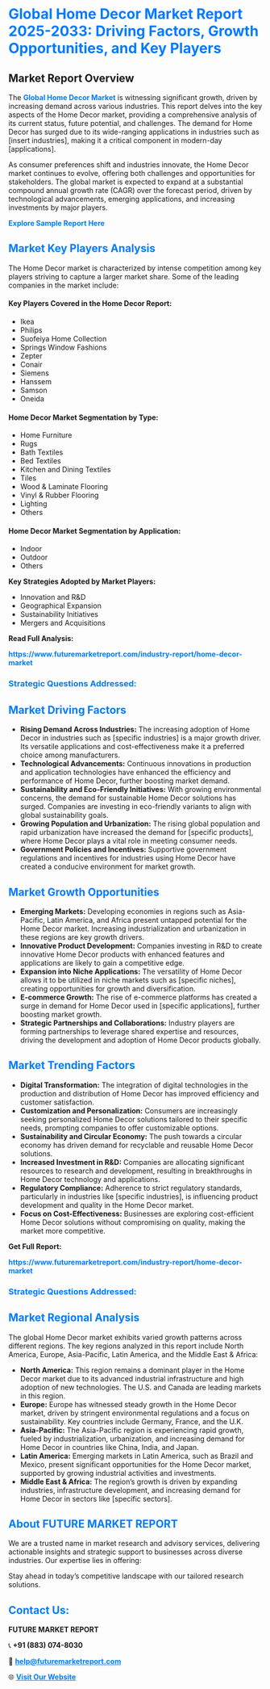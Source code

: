 <h1 style="color: #007BFF;">Global Home Decor Market Report 2025-2033: Driving Factors, Growth Opportunities, and Key Players</h1>

<section id="overview">
<h2>Market Report Overview</h2>
<p>The <a href="https://www.futuremarketreport.com/industry-report/home-decor-market" style="color: #007BFF; text-decoration: none;"><strong>Global Home Decor Market</strong></a> is witnessing significant growth, driven by increasing demand across various industries. This report delves into the key aspects of the Home Decor market, providing a comprehensive analysis of its current status, future potential, and challenges. The demand for Home Decor has surged due to its wide-ranging applications in industries such as [insert industries], making it a critical component in modern-day [applications].</p>
<p>As consumer preferences shift and industries innovate, the Home Decor market continues to evolve, offering both challenges and opportunities for stakeholders. The global market is expected to expand at a substantial compound annual growth rate (CAGR) over the forecast period, driven by technological advancements, emerging applications, and increasing investments by major players.</p>
</section>

<section id="overview">
<p><a href="https://www.futuremarketreport.com/request-sample/reportId=54389" style="color: #007BFF; text-decoration: none;"><strong>Explore Sample Report Here</strong></a></p>
</section>

<section id="key-players">
<h2 style="color: #007BFF;">Market Key Players Analysis</h2>
<p>The Home Decor market is characterized by intense competition among key players striving to capture a larger market share. Some of the leading companies in the market include:</p>
<h4>Key Players Covered in the Home Decor Report:</h4>
<ul><li>Ikea</li><li>Philips</li><li>Suofeiya Home Collection</li><li>Springs Window Fashions</li><li>Zepter</li><li>Conair</li><li>Siemens</li><li>Hanssem</li><li>Samson</li><li>Oneida</li></ul>
<h4>Home Decor Market Segmentation by Type:</h4>
<ul><li>Home Furniture</li><li>Rugs</li><li>Bath Textiles</li><li>Bed Textiles</li><li>Kitchen and Dining Textiles</li><li>Tiles</li><li>Wood &amp; Laminate Flooring</li><li>Vinyl &amp; Rubber Flooring</li><li>Lighting</li><li>Others</li></ul>

<h4>Home Decor Market Segmentation by Application:</h4>
<ul><li>Indoor</li><li>Outdoor</li><li>Others</li></ul>
<p><strong>Key Strategies Adopted by Market Players:</strong></p>
<ul>
<li>Innovation and R&D</li>
<li>Geographical Expansion</li>
<li>Sustainability Initiatives</li>
<li>Mergers and Acquisitions</li>
</ul>
</section>

<section>
<p><strong>Read Full Analysis: </strong></p><a href="https://www.futuremarketreport.com/industry-report/home-decor-market" style="color: #007BFF; text-decoration: none;"><strong>https://www.futuremarketreport.com/industry-report/home-decor-market</strong></a>
<h3 style="color: #007BFF;">Strategic Questions Addressed:</h3>
</section>

<section id="driving-factors">
<h2 style="color: #007BFF;">Market Driving Factors</h2>
<ul>
<li><strong>Rising Demand Across Industries:</strong> The increasing adoption of Home Decor in industries such as [specific industries] is a major growth driver. Its versatile applications and cost-effectiveness make it a preferred choice among manufacturers.</li>
<li><strong>Technological Advancements:</strong> Continuous innovations in production and application technologies have enhanced the efficiency and performance of Home Decor, further boosting market demand.</li>
<li><strong>Sustainability and Eco-Friendly Initiatives:</strong> With growing environmental concerns, the demand for sustainable Home Decor solutions has surged. Companies are investing in eco-friendly variants to align with global sustainability goals.</li>
<li><strong>Growing Population and Urbanization:</strong> The rising global population and rapid urbanization have increased the demand for [specific products], where Home Decor plays a vital role in meeting consumer needs.</li>
<li><strong>Government Policies and Incentives:</strong> Supportive government regulations and incentives for industries using Home Decor have created a conducive environment for market growth.</li>
</ul>
</section>

<section id="growth-opportunities">
<h2 style="color: #007BFF;">Market Growth Opportunities</h2>
<ul>
<li><strong>Emerging Markets:</strong> Developing economies in regions such as Asia-Pacific, Latin America, and Africa present untapped potential for the Home Decor market. Increasing industrialization and urbanization in these regions are key growth drivers.</li>
<li><strong>Innovative Product Development:</strong> Companies investing in R&D to create innovative Home Decor products with enhanced features and applications are likely to gain a competitive edge.</li>
<li><strong>Expansion into Niche Applications:</strong> The versatility of Home Decor allows it to be utilized in niche markets such as [specific niches], creating opportunities for growth and diversification.</li>
<li><strong>E-commerce Growth:</strong> The rise of e-commerce platforms has created a surge in demand for Home Decor used in [specific applications], further boosting market growth.</li>
<li><strong>Strategic Partnerships and Collaborations:</strong> Industry players are forming partnerships to leverage shared expertise and resources, driving the development and adoption of Home Decor products globally.</li>
</ul>
</section>

<section id="trending-factors">
<h2 style="color: #007BFF;">Market Trending Factors</h2>
<ul>
<li><strong>Digital Transformation:</strong> The integration of digital technologies in the production and distribution of Home Decor has improved efficiency and customer satisfaction.</li>
<li><strong>Customization and Personalization:</strong> Consumers are increasingly seeking personalized Home Decor solutions tailored to their specific needs, prompting companies to offer customizable options.</li>
<li><strong>Sustainability and Circular Economy:</strong> The push towards a circular economy has driven demand for recyclable and reusable Home Decor solutions.</li>
<li><strong>Increased Investment in R&D:</strong> Companies are allocating significant resources to research and development, resulting in breakthroughs in Home Decor technology and applications.</li>
<li><strong>Regulatory Compliance:</strong> Adherence to strict regulatory standards, particularly in industries like [specific industries], is influencing product development and quality in the Home Decor market.</li>
<li><strong>Focus on Cost-Effectiveness:</strong> Businesses are exploring cost-efficient Home Decor solutions without compromising on quality, making the market more competitive.</li>
</ul>
</section>

<section>
<p><strong>Get Full Report: </strong></p><a href="https://www.futuremarketreport.com/industry-report/home-decor-market" style="color: #007BFF; text-decoration: none;"><strong>https://www.futuremarketreport.com/industry-report/home-decor-market</strong></a>
<h3 style="color: #007BFF;">Strategic Questions Addressed:</h3>
</section>


<section id="regional-analysis">
<h2 style="color: #007BFF;">Market Regional Analysis</h2>
<p>The global Home Decor market exhibits varied growth patterns across different regions. The key regions analyzed in this report include North America, Europe, Asia-Pacific, Latin America, and the Middle East & Africa:</p>
<ul>
<li><strong>North America:</strong> This region remains a dominant player in the Home Decor market due to its advanced industrial infrastructure and high adoption of new technologies. The U.S. and Canada are leading markets in this region.</li>
<li><strong>Europe:</strong> Europe has witnessed steady growth in the Home Decor market, driven by stringent environmental regulations and a focus on sustainability. Key countries include Germany, France, and the U.K.</li>
<li><strong>Asia-Pacific:</strong> The Asia-Pacific region is experiencing rapid growth, fueled by industrialization, urbanization, and increasing demand for Home Decor in countries like China, India, and Japan.</li>
<li><strong>Latin America:</strong> Emerging markets in Latin America, such as Brazil and Mexico, present significant opportunities for the Home Decor market, supported by growing industrial activities and investments.</li>
<li><strong>Middle East & Africa:</strong> The region’s growth is driven by expanding industries, infrastructure development, and increasing demand for Home Decor in sectors like [specific sectors].</li>
</ul>
</section>

<footer>
<h2 style="color: #007BFF;">About FUTURE MARKET REPORT</h2>
<p>We are a trusted name in market research and advisory services, delivering actionable insights and strategic support to businesses across diverse industries. Our expertise lies in offering:</p>

<p>Stay ahead in today’s competitive landscape with our tailored research solutions.</p>

<h2 style="color: #007BFF;">Contact Us:</h2>
<p><strong>FUTURE MARKET REPORT</strong></p>
<p>📞 <strong>+91 (883) 074-8030</strong></p>
<p>📧 <strong><a href="mailto:help@futuremarketreport.com" style="color: #007BFF;">help@futuremarketreport.com</a></strong></p>
<p>🌐 <strong><a href="https://www.futuremarketreport.com/" style="color: #007BFF;">Visit Our Website</a></strong></p>
</footer>